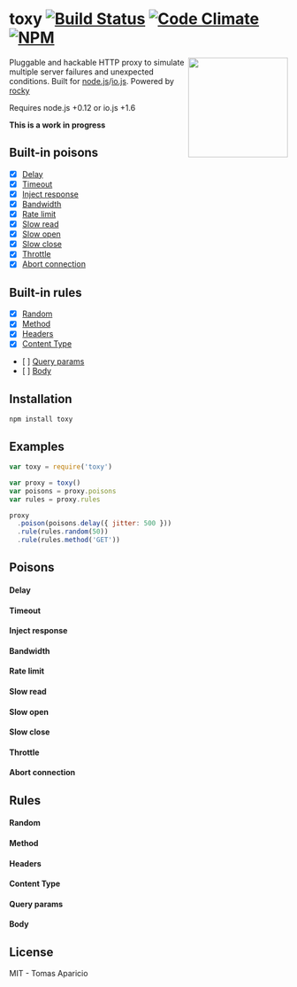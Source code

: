 # toxy [![Build Status](https://api.travis-ci.org/h2non/toxy.svg?branch=master&style=flat)](https://travis-ci.org/h2non/toxy) [![Code Climate](https://codeclimate.com/github/h2non/toxy/badges/gpa.svg)](https://codeclimate.com/github/h2non/toxy) [![NPM](https://img.shields.io/npm/v/toxy.svg)](https://www.npmjs.org/package/toxy)

<!--
![Downloads](https://img.shields.io/npm/dm/toxy.svg)
-->

<img align="right" height="180" src="http://s8.postimg.org/ikc9jxllh/toxic.jpg" />

Pluggable and hackable HTTP proxy to simulate multiple server failures and unexpected conditions.
Built for [node.js](http://nodejs.org)/[io.js](https://iojs.org). Powered by [rocky](https://github.com/h2non/rocky)

Requires node.js +0.12 or io.js +1.6

**This is a work in progress**

## Built-in poisons

- [x] [Delay](#delay)
- [x] [Timeout](#timeout)
- [x] [Inject response](#inject-response)
- [x] [Bandwidth](#bandwidth)
- [x] [Rate limit](#rate-limit)
- [x] [Slow read](#slow-read)
- [x] [Slow open](#slow-open)
- [x] [Slow close](#slow-close)
- [x] [Throttle](#throttle)
- [x] [Abort connection](#abort-connection)

## Built-in rules

- [x] [Random](#random)
- [x] [Method](#method)
- [x] [Headers](#headers)
- [x] [Content Type](#content-type)
- [ ] [Query params](#query-params)
- [ ] [Body](#body)

<!--
## How it works

```

```
-->

## Installation

```
npm install toxy
```

## Examples

```js
var toxy = require('toxy')

var proxy = toxy()
var poisons = proxy.poisons
var rules = proxy.rules

proxy
  .poison(poisons.delay({ jitter: 500 }))
  .rule(rules.random(50))
  .rule(rules.method('GET'))
```

## Poisons

#### Delay

#### Timeout

#### Inject response

#### Bandwidth

#### Rate limit

#### Slow read

#### Slow open

#### Slow close

#### Throttle

#### Abort connection

## Rules

#### Random

#### Method

#### Headers

#### Content Type

#### Query params

#### Body

## License

MIT - Tomas Aparicio
